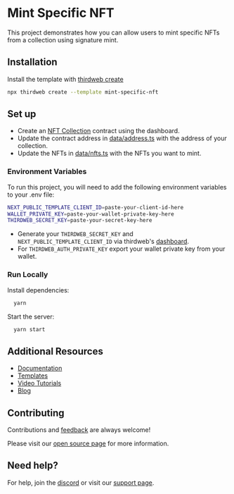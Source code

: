 # Mint Specific NFT

This project demonstrates how you can allow users to mint specific NFTs from a collection using signature mint.

## Installation

Install the template with [thirdweb create](https://portal.thirdweb.com/cli/create)

```bash
npx thirdweb create --template mint-specific-nft
```

## Set up

- Create an [NFT Collection](https://thirdweb.com/thirdweb.eth/ERC721) contract using the dashboard.
- Update the contract address in [data/address.ts](./data/address.ts) with the address of your collection.
- Update the NFTs in [data/nfts.ts](./data/nfts.ts) with the NFTs you want to mint.

### Environment Variables

To run this project, you will need to add the following environment variables to your .env file:

```bash
NEXT_PUBLIC_TEMPLATE_CLIENT_ID=paste-your-client-id-here
WALLET_PRIVATE_KEY=paste-your-wallet-private-key-here
THIRDWEB_SECRET_KEY=paste-your-secret-key-here
```

- Generate your `THIRDWEB_SECRET_KEY` and `NEXT_PUBLIC_TEMPLATE_CLIENT_ID` via thirdweb's [dashboard](https://thirdweb.com/create-api-key).
- For `THIRDWEB_AUTH_PRIVATE_KEY` export your wallet private key from your wallet.

### Run Locally

Install dependencies:

```bash
  yarn
```

Start the server:

```bash
  yarn start
```

## Additional Resources

- [Documentation](https://portal.thirdweb.com)
- [Templates](https://thirdweb.com/templates)
- [Video Tutorials](https://youtube.com/thirdweb_)
- [Blog](https://blog.thirdweb.com)

## Contributing

Contributions and [feedback](https://feedback.thirdweb.com) are always welcome!

Please visit our [open source page](https://thirdweb.com/open-source) for more information.

## Need help?

For help, join the [discord](https://discord.gg/thirdweb) or visit our [support page](https://support.thirdweb.com).
